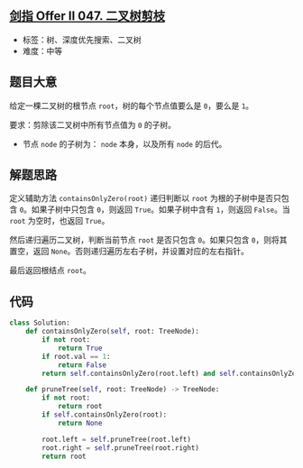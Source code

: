 ## [剑指 Offer II 047. 二叉树剪枝](https://leetcode-cn.com/problems/pOCWxh/)

- 标签：树、深度优先搜索、二叉树
- 难度：中等

## 题目大意

给定一棵二叉树的根节点 `root`，树的每个节点值要么是 `0`，要么是 `1`。

要求：剪除该二叉树中所有节点值为 `0` 的子树。

- 节点 `node` 的子树为： `node` 本身，以及所有 `node` 的后代。

## 解题思路

定义辅助方法 `containsOnlyZero(root)` 递归判断以 `root` 为根的子树中是否只包含 `0`。如果子树中只包含 `0`，则返回 `True`。如果子树中含有 `1`，则返回 `False`。当 `root` 为空时，也返回 `True`。

然后递归遍历二叉树，判断当前节点 `root` 是否只包含 `0`。如果只包含 `0`，则将其置空，返回 `None`。否则递归遍历左右子树，并设置对应的左右指针。

最后返回根结点 `root`。

## 代码

```Python
class Solution:
    def containsOnlyZero(self, root: TreeNode):
        if not root:
            return True
        if root.val == 1:
            return False
        return self.containsOnlyZero(root.left) and self.containsOnlyZero(root.right)

    def pruneTree(self, root: TreeNode) -> TreeNode:
        if not root:
            return root
        if self.containsOnlyZero(root):
            return None

        root.left = self.pruneTree(root.left)
        root.right = self.pruneTree(root.right)
        return root
```

